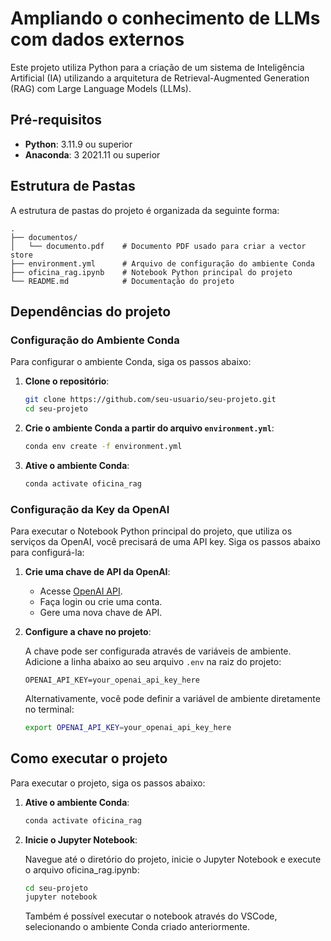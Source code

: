 # Ampliando o conhecimento de LLMs com dados externos

Este projeto utiliza Python para a criação de um sistema de Inteligência Artificial (IA) utilizando a arquitetura de Retrieval-Augmented Generation (RAG) com Large Language Models (LLMs).

## Pré-requisitos

- **Python**: 3.11.9 ou superior
- **Anaconda**: 3 2021.11 ou superior

## Estrutura de Pastas

A estrutura de pastas do projeto é organizada da seguinte forma:

```plaintext
.
├── documentos/
│   └── documento.pdf    # Documento PDF usado para criar a vector store
├── environment.yml      # Arquivo de configuração do ambiente Conda
├── oficina_rag.ipynb    # Notebook Python principal do projeto
└── README.md            # Documentação do projeto
```

## Dependências do projeto

### Configuração do Ambiente Conda

Para configurar o ambiente Conda, siga os passos abaixo:

1. **Clone o repositório**:

    ```bash
    git clone https://github.com/seu-usuario/seu-projeto.git
    cd seu-projeto
    ```

2. **Crie o ambiente Conda a partir do arquivo `environment.yml`**:

    ```bash
    conda env create -f environment.yml
    ```

3. **Ative o ambiente Conda**:

    ```bash
    conda activate oficina_rag
    ```

### Configuração da Key da OpenAI

Para executar o Notebook Python principal do projeto, que utiliza os serviços da OpenAI, você precisará de uma API key. Siga os passos abaixo para configurá-la:

1. **Crie uma chave de API da OpenAI**:

    - Acesse [OpenAI API](https://platform.openai.com/account/api-keys).
    - Faça login ou crie uma conta.
    - Gere uma nova chave de API.

2. **Configure a chave no projeto**:

    A chave pode ser configurada através de variáveis de ambiente. Adicione a linha abaixo ao seu arquivo `.env` na raiz do projeto:

    ```plaintext
    OPENAI_API_KEY=your_openai_api_key_here
    ```

    Alternativamente, você pode definir a variável de ambiente diretamente no terminal:

    ```bash
    export OPENAI_API_KEY=your_openai_api_key_here
    ```

## Como executar o projeto

Para executar o projeto, siga os passos abaixo:

1. **Ative o ambiente Conda**:

    ```bash
    conda activate oficina_rag
    ```

2. **Inicie o Jupyter Notebook**:

    Navegue até o diretório do projeto, inicie o Jupyter Notebook e execute o arquivo oficina_rag.ipynb:

    ```bash
    cd seu-projeto
    jupyter notebook
    ```

    Também é possível executar o notebook através do VSCode, selecionando o ambiente Conda criado anteriormente.
